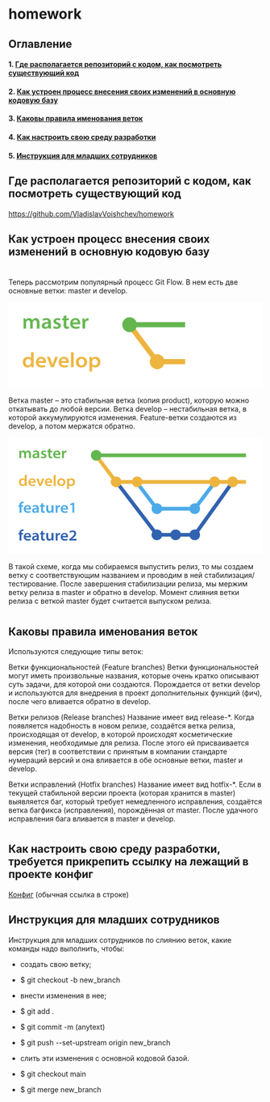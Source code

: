 # homework
## Оглавление
#### 1. [Где располагается репозиторий с кодом, как посмотреть существующий код](#headers1)

#### 2. [Как устроен процесс внесения своих изменений в основную кодовую базу](#headers2)

#### 3. [Каковы правила именования веток](#headers3)

#### 4. [Как настроить свою среду разработки](#headers4)

#### 5. [Инструкция для младших сотрудников](#headers5)



#### <a name="headers1"><h2>Где располагается репозиторий с кодом, как посмотреть существующий код</h2></a>
https://github.com/VladislavVoishchev/homework

#### <a name="headers2"><h2>Как устроен процесс внесения своих изменений в основную кодовую базу</h2></a>
#
Теперь рассмотрим популярный процесс Git Flow. В нем есть две основные ветки: master и develop.

![Текст с описанием картинки](pictures/picture1.png)

Ветка master – это стабильная ветка (копия product), 
которую можно откатывать до любой версии. Ветка develop – 
нестабильная ветка, в которой аккумулируются изменения. 
Feature-ветки создаются из develop, а потом мержатся обратно.

![Текст с описанием картинки](pictures/picture2.png)

В такой схеме, когда мы собираемся выпустить релиз,
то мы создаем ветку с соответствующим названием и проводим в ней стабилизация/тестирование. 
После завершения стабилизации релиза, мы мержим ветку релиза в master и обратно в develop.
Момент слияния ветки релиза с веткой master будет считается выпуском релиза.



#
#### <a name="headers3"><h2>Каковы правила именования веток</h2></a>

Используются следующие типы веток:

Ветки функциональностей (Feature branches)
Ветки функциональностей могут иметь произвольные названия, которые очень кратко описывают суть задачи, для которой они создаются. 
Порождается от ветки develop и используются для внедрения в проект дополнительных функций (фич), после чего вливается обратно в develop.

Ветки релизов (Release branches)
Название имеет вид release-*. 
Когда появляется надобность в новом релизе, создаётся ветка релиза, происходящая от develop, 
в которой происходят косметические изменения, необходимые для релиза. 
После этого ей присваивается версия (тег) в соответствии с принятым в компании стандарте нумераций версий 
и она вливается в обе основные ветки, master и develop.

Ветки исправлений (Hotfix branches)
Название имеет вид hotfix-*. 
Если в текущей стабильной версии проекта (которая хранится в master) выявляется баг, 
который требует немедленного исправления, создаётся ветка багфикса (исправления), 
порождённая от master. После удачного исправления бага вливается в master и develop.

#
#### <a name="headers4"><h2>Как настроить свою среду разработки, требуется прикрепить ссылку на лежащий в проекте конфиг</h2></a>
[Конфиг](https://github.com/VladislavVoishchev/homework/blob/main/git_config.txt)
(обычная ссылка в строке)

#### <a name="headers5"><h2>Инструкция для младших сотрудников</h2></a>
Инструкция для младших сотрудников по слиянию веток, какие команды надо выполнить, чтобы:


- создать свою ветку;
- $ git checkout -b new_branch

- внести изменения в нее;
- $ git add .
- $ git commit -m (anytext)
- $ git push --set-upstream origin new_branch

- слить эти изменения с основной кодовой базой.
- $ git checkout main
- $ git merge new_branch
